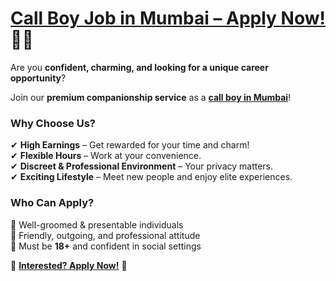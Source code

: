 # **[Call Boy Job in Mumbai – Apply Now!](https://gigolocallboys.com/hiring-start-gigolo-or-call-boy-jobs-in-mumbai-part-time/)** 💼✨  

Are you **confident, charming, and looking for a unique career opportunity**?  

Join our **premium companionship service** as a **[call boy in Mumbai](https://gigolocallboys.com/hiring-start-gigolo-or-call-boy-jobs-in-mumbai-part-time/)**!  

### **Why Choose Us?**  
✔ **High Earnings** – Get rewarded for your time and charm!  
✔ **Flexible Hours** – Work at your convenience.  
✔ **Discreet & Professional Environment** – Your privacy matters.  
✔ **Exciting Lifestyle** – Meet new people and enjoy elite experiences.  

### **Who Can Apply?**  
🔹 Well-groomed & presentable individuals  
🔹 Friendly, outgoing, and professional attitude  
🔹 Must be **18+** and confident in social settings  

💬 **[Interested? Apply Now!](https://gigolocallboys.com/hiring-start-gigolo-or-call-boy-jobs-in-mumbai-part-time/)** 💬
